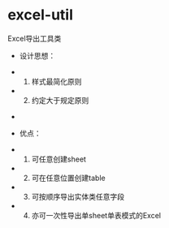 # excel-util
Excel导出工具类
 * 设计思想：
 * 1. 样式最简化原则
 * 2. 约定大于规定原则
 * <p>
 
 * 优点：
 * 1. 可任意创建sheet
 * 2. 可在任意位置创建table
 * 3. 可按顺序导出实体类任意字段
 * 4. 亦可一次性导出单sheet单表模式的Excel
